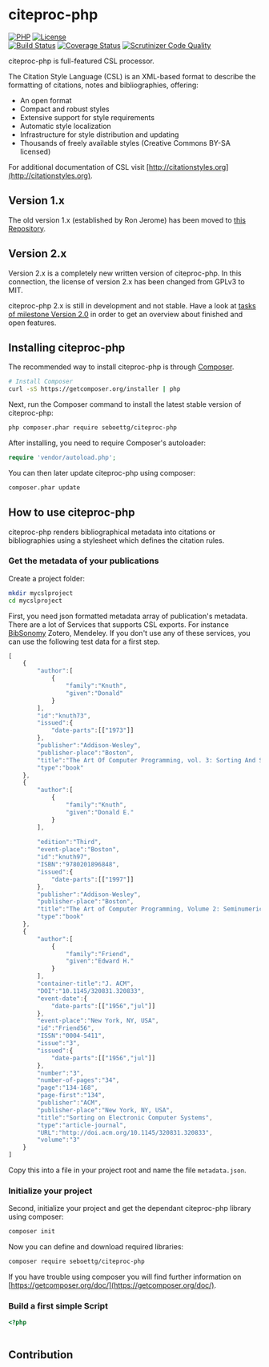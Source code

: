 # citeproc-php #
[![PHP](https://img.shields.io/badge/PHP-%3E=5.6-green.svg?style=flat)](http://docs.php.net/manual/en/migration53.new-features.php)
[![License](https://img.shields.io/badge/license-MIT-blue.svg?style=flat)](https://opensource.org/licenses/MIT)  
[![Build Status](https://travis-ci.org/seboettg/citeproc-php.svg)](https://travis-ci.org/seboettg/citeproc-php)
[![Coverage Status](https://coveralls.io/repos/github/seboettg/citeproc-php/badge.svg)](https://coveralls.io/github/seboettg/citeproc-php)
[![Scrutinizer Code Quality](https://scrutinizer-ci.com/g/seboettg/citeproc-php/badges/quality-score.png?b=master)](https://scrutinizer-ci.com/g/seboettg/citeproc-php/?branch=master)

citeproc-php is full-featured CSL processor.

The Citation Style Language (CSL) is an XML-based format to describe the formatting of citations, notes and bibliographies, offering:

* An open format
* Compact and robust styles
* Extensive support for style requirements
* Automatic style localization
* Infrastructure for style distribution and updating
* Thousands of freely available styles (Creative Commons BY-SA licensed)

For additional documentation of CSL visit [http://citationstyles.org](http://citationstyles.org).

## Version 1.x ##

The old version 1.x (established by Ron Jerome) has been moved to [this Repository](https://github.com/seboettg/citeproc-php-old). 

## Version 2.x ##

Version 2.x is a completely new written version of citeproc-php. In this connection, the license of version 2.x has been changed from GPLv3 to MIT.

citeproc-php 2.x is still in development and not stable. Have a look at [tasks of milestone Version 2.0](https://github.com/seboettg/citeproc-php/issues?q=is%3Aissue+milestone%3A%22Version+2.0%22) in order to get an overview about finished and open features.

## Installing citeproc-php ##

The recommended way to install citeproc-php is through
[Composer](http://getcomposer.org).

```bash
# Install Composer
curl -sS https://getcomposer.org/installer | php
```

Next, run the Composer command to install the latest stable version of citeproc-php:

```bash
php composer.phar require seboettg/citeproc-php
```

After installing, you need to require Composer's autoloader:

```php
require 'vendor/autoload.php';
```

You can then later update citeproc-php using composer:

 ```bash
composer.phar update
 ```

## How to use citeproc-php ##

citeproc-php renders bibliographical metadata into citations or bibliographies using a stylesheet which defines the 
citation rules. 


### Get the metadata of your publications ###

Create a project folder:

```bash
mkdir mycslproject
cd mycslproject
```

First, you need json formatted metadata array of publication's metadata. There are a lot of Services that supports CSL exports. For instance [BibSonomy](https://www.bibsonomy.org) Zotero, Mendeley. If you don't use any of these services, you can use the following test data for a first step.

```javascript
[
    {
        "author":[
            {
                "family":"Knuth",
                "given":"Donald"
            }
        ],
        "id":"knuth73",
        "issued":{
            "date-parts":[["1973"]]
        },
        "publisher":"Addison-Wesley",
        "publisher-place":"Boston",
        "title":"The Art Of Computer Programming, vol. 3: Sorting And Searching",
        "type":"book"
    },
    {
        "author":[
            {
                "family":"Knuth",
                "given":"Donald E."
            }
        ],
        
        "edition":"Third",
        "event-place":"Boston",
        "id":"knuth97",
        "ISBN":"9780201896848",
        "issued":{
            "date-parts":[["1997"]]
        },
        "publisher":"Addison-Wesley",
        "publisher-place":"Boston",
        "title":"The Art of Computer Programming, Volume 2: Seminumerical Algorithms",
        "type":"book"
    },
    {
        "author":[
            {
                "family":"Friend",
                "given":"Edward H."
            }
        ],
        "container-title":"J. ACM",
        "DOI":"10.1145/320831.320833",
        "event-date":{
            "date-parts":[["1956","jul"]]
        },
        "event-place":"New York, NY, USA",
        "id":"Friend56",
        "ISSN":"0004-5411",
        "issue":"3",
        "issued":{
            "date-parts":[["1956","jul"]]
        },
        "number":"3",
        "number-of-pages":"34",
        "page":"134-168",
        "page-first":"134",
        "publisher":"ACM",
        "publisher-place":"New York, NY, USA",
        "title":"Sorting on Electronic Computer Systems",
        "type":"article-journal",
        "URL":"http://doi.acm.org/10.1145/320831.320833",
        "volume":"3"
    }
]
```

Copy this into a file in your project root and name the file `metadata.json`.

### Initialize your project ###
Second, initialize your project and get the dependant citeproc-php library using composer:

```bash
composer init
```

Now you can define and download required libraries:
 
```bash
composer require seboettg/citeproc-php
```

If you have trouble using composer you will find further information on [https://getcomposer.org/doc/](https://getcomposer.org/doc/).

### Build a first simple Script ###

```php
<?php



```

## Contribution ##
